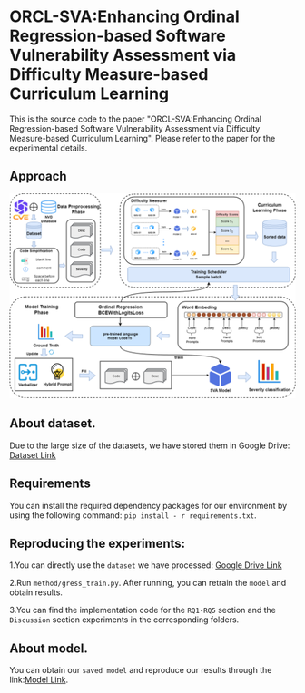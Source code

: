 # ORCL-SVA:Enhancing Ordinal Regression-based Software Vulnerability Assessment via Difficulty Measure-based Curriculum Learning

This is the source code to the paper "ORCL-SVA:Enhancing Ordinal Regression-based Software Vulnerability Assessment via Difficulty Measure-based Curriculum Learning". Please refer to the paper for the experimental details.

## Approach
![](https://github.com/1-001/ORCL-SVA/blob/main/method/framework.png)
## About dataset.
Due to the large size of the datasets, we have stored them in Google Drive: [Dataset Link](https://drive.google.com/drive/folders/1P42XsDWeMqAW33oS0gGamXEqxYiMjO5i?usp=drive_link)

## Requirements
You can install the required dependency packages for our environment by using the following command: ``pip install - r requirements.txt``.

## Reproducing the experiments:

1.You can directly use the ``dataset`` we have processed: [Google Drive Link](https://drive.google.com/drive/folders/1P42XsDWeMqAW33oS0gGamXEqxYiMjO5i?usp=drive_link)

2.Run ``method/gress_train.py``. After running, you can retrain the ``model`` and obtain results.

3.You can find the implementation code for the ``RQ1-RQ5`` section and the ``Discussion`` section experiments in the corresponding folders. 

## About model.
You can obtain our ``saved model`` and reproduce our results through the link:[Model Link](https://drive.google.com/file/d/1RdWlH40EgAkyJ4QNGWwH1ZiQe1qGgG06/view?usp=sharing).
